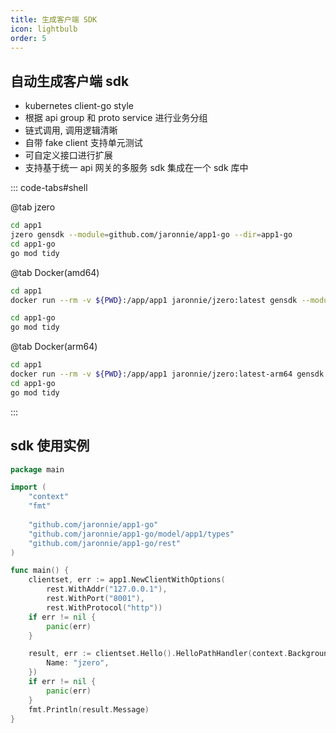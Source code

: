 ```yaml
---
title: 生成客户端 SDK
icon: lightbulb
order: 5
---
```


## 自动生成客户端 sdk

* kubernetes client-go style
* 根据 api group 和 proto service 进行业务分组
* 链式调用, 调用逻辑清晰
* 自带 fake client 支持单元测试
* 可自定义接口进行扩展
* 支持基于统一 api 网关的多服务 sdk 集成在一个 sdk 库中

::: code-tabs#shell

@tab jzero

```bash
cd app1
jzero gensdk --module=github.com/jaronnie/app1-go --dir=app1-go
cd app1-go
go mod tidy
```

@tab Docker(amd64)

```bash
cd app1
docker run --rm -v ${PWD}:/app/app1 jaronnie/jzero:latest gensdk --module=github.com/jaronnie/app1-go --dir=app1-go -w app1

cd app1-go
go mod tidy
```

@tab Docker(arm64)

```bash
cd app1
docker run --rm -v ${PWD}:/app/app1 jaronnie/jzero:latest-arm64 gensdk --module=github.com/jaronnie/app1-go --dir=app1-go -w app1
cd app1-go
go mod tidy  
```
:::

## sdk 使用实例

```go
package main

import (
	"context"
	"fmt"
	
	"github.com/jaronnie/app1-go"
	"github.com/jaronnie/app1-go/model/app1/types"
	"github.com/jaronnie/app1-go/rest"
)

func main() {
	clientset, err := app1.NewClientWithOptions(
		rest.WithAddr("127.0.0.1"),
		rest.WithPort("8001"),
		rest.WithProtocol("http"))
	if err != nil {
		panic(err)
	}

	result, err := clientset.Hello().HelloPathHandler(context.Background(), &types.PathRequest{
		Name: "jzero",
	})
	if err != nil {
		panic(err)
	}
	fmt.Println(result.Message)
}
```